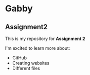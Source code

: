 # Gabby
## Assignment2
This is my repository for **Assignment 2**

I'm excited to learn more about:
- GitHub
- Creating websites
- Different files
